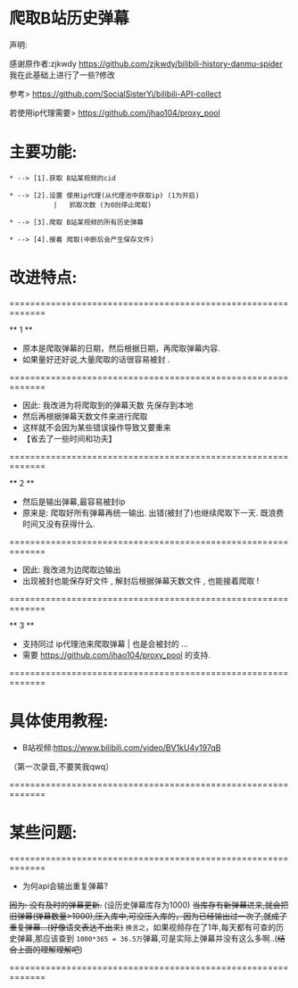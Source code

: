# 爬取B站历史弹幕
声明: 

感谢原作者:zjkwdy https://github.com/zjkwdy/bilibili-history-danmu-spider 我在此基础上进行了一些?修改

参考> https://github.com/SocialSisterYi/bilibili-API-collect

若使用ip代理需要> https://github.com/jhao104/proxy_pool

# 主要功能:

    * --> [1].获取 B站某视频的cid

    * --> [2].设置 使用ip代理(从代理池中获取ip) (1为开启)
               |   抓取次数 (为0则停止爬取)

    * --> [3].爬取 B站某视频的所有历史弹幕

    * --> [4].接着 爬取(中断后会产生保存文件)
    
 # 改进特点:
 
 =============================================================
 
** 1 **
 * 原本是爬取弹幕的日期，然后根据日期，再爬取弹幕内容.
 * 如果量好还好说,大量爬取的话很容易被封 .
 
 =============================================================
 
 * 因此: 我改进为将爬取到的弹幕天数 先保存到本地
 * 然后再根据弹幕天数文件来进行爬取
 * 这样就不会因为某些错误操作导致又要重来
 * 【省去了一些时间和功夫】
 
 =============================================================
 
** 2 **
 * 然后是输出弹幕,最容易被封ip
 * 原来是: 爬取好所有弹幕再统一输出. 出错(被封了)也继续爬取下一天. 既浪费时间又没有获得什么.

 =============================================================
 
 * 因此: 我改进为边爬取边输出
 * 出现被封也能保存好文件 , 解封后根据弹幕天数文件 , 也能接着爬取 !

 =============================================================

** 3 **
* 支持同过 ip代理池来爬取弹幕 | 也是会被封的 ...
* 需要 https://github.com/jhao104/proxy_pool 的支持.

 =============================================================
 #  具体使用教程:
 
* B站视频:https://www.bilibili.com/video/BV1kU4y197qB
 
（第一次录音,不要笑我qwq）
 
 =============================================================
 # 某些问题:
 =============================================================
 * 为何api会输出重复弹幕?
  
  ~~因为: 没有及时的弹幕更新.~~   (设历史弹幕库存为1000) ~~当库存有新弹幕进来,就会把旧弹幕(弹幕数量>1000),压入库中,可没压入库的，因为已经输出过一次了,就成了重复弹幕...(好像语文表达不出来)~~
  `换言之`，如果视频存在了1年,每天都有可查的历史弹幕,那应该查到 `1000*365 = 36.5万`弹幕,可是实际上弹幕并没有这么多啊..(~~结合上面的理解理解吧~~)
  
 =============================================================
